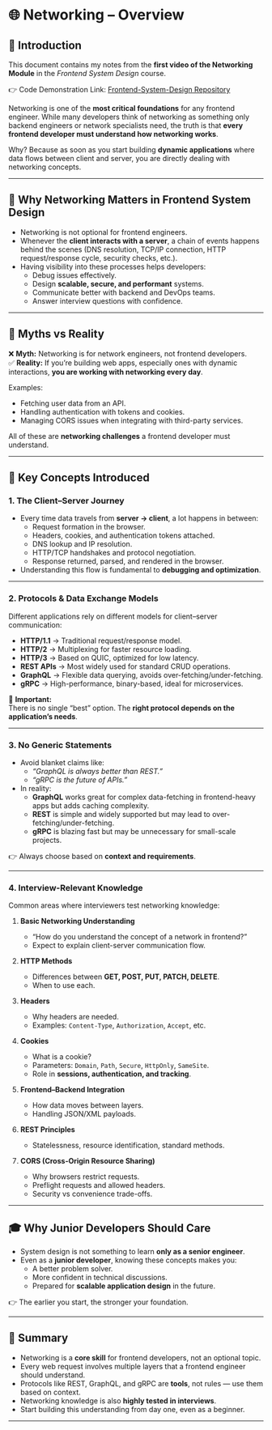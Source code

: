 
# 🌐 Networking – Overview 

## 📖 Introduction
This document contains my notes from the **first video of the Networking Module** in the *Frontend System Design* course.  

👉 Code Demonstration Link: [Frontend-System-Design Repository](https://github.com/akshadjaiswal/Frontend-System-Design)

Networking is one of the **most critical foundations** for any frontend engineer. While many developers think of networking as something only backend engineers or network specialists need, the truth is that **every frontend developer must understand how networking works**.  

Why? Because as soon as you start building **dynamic applications** where data flows between client and server, you are directly dealing with networking concepts.

---

## 🧩 Why Networking Matters in Frontend System Design
- Networking is not optional for frontend engineers.  
- Whenever the **client interacts with a server**, a chain of events happens behind the scenes (DNS resolution, TCP/IP connection, HTTP request/response cycle, security checks, etc.).  
- Having visibility into these processes helps developers:  
  - Debug issues effectively.  
  - Design **scalable, secure, and performant** systems.  
  - Communicate better with backend and DevOps teams.  
  - Answer interview questions with confidence.  

---

## 🚀 Myths vs Reality
❌ **Myth:** Networking is for network engineers, not frontend developers.  
✅ **Reality:** If you’re building web apps, especially ones with dynamic interactions, **you are working with networking every day**.  

Examples:
- Fetching user data from an API.  
- Handling authentication with tokens and cookies.  
- Managing CORS issues when integrating with third-party services.  

All of these are **networking challenges** a frontend developer must understand.

---

## 🔑 Key Concepts Introduced

### 1. The Client–Server Journey
- Every time data travels from **server → client**, a lot happens in between:
  - Request formation in the browser.  
  - Headers, cookies, and authentication tokens attached.  
  - DNS lookup and IP resolution.  
  - HTTP/TCP handshakes and protocol negotiation.  
  - Response returned, parsed, and rendered in the browser.  
- Understanding this flow is fundamental to **debugging and optimization**.

---

### 2. Protocols & Data Exchange Models
Different applications rely on different models for client–server communication:  

- **HTTP/1.1** → Traditional request/response model.  
- **HTTP/2** → Multiplexing for faster resource loading.  
- **HTTP/3** → Based on QUIC, optimized for low latency.  
- **REST APIs** → Most widely used for standard CRUD operations.  
- **GraphQL** → Flexible data querying, avoids over-fetching/under-fetching.  
- **gRPC** → High-performance, binary-based, ideal for microservices.  

📌 **Important:**  
There is no single “best” option. The **right protocol depends on the application’s needs**.  

---

### 3. No Generic Statements
- Avoid blanket claims like:  
  - *“GraphQL is always better than REST.”*  
  - *“gRPC is the future of APIs.”*  
- In reality:  
  - **GraphQL** works great for complex data-fetching in frontend-heavy apps but adds caching complexity.  
  - **REST** is simple and widely supported but may lead to over-fetching/under-fetching.  
  - **gRPC** is blazing fast but may be unnecessary for small-scale projects.  

👉 Always choose based on **context and requirements**.

---

### 4. Interview-Relevant Knowledge
Common areas where interviewers test networking knowledge:

1. **Basic Networking Understanding**  
   - “How do you understand the concept of a network in frontend?”  
   - Expect to explain client-server communication flow.  

2. **HTTP Methods**  
   - Differences between **GET, POST, PUT, PATCH, DELETE**.  
   - When to use each.  

3. **Headers**  
   - Why headers are needed.  
   - Examples: `Content-Type`, `Authorization`, `Accept`, etc.  

4. **Cookies**  
   - What is a cookie?  
   - Parameters: `Domain`, `Path`, `Secure`, `HttpOnly`, `SameSite`.  
   - Role in **sessions, authentication, and tracking**.  

5. **Frontend–Backend Integration**  
   - How data moves between layers.  
   - Handling JSON/XML payloads.  

6. **REST Principles**  
   - Statelessness, resource identification, standard methods.  

7. **CORS (Cross-Origin Resource Sharing)**  
   - Why browsers restrict requests.  
   - Preflight requests and allowed headers.  
   - Security vs convenience trade-offs.  

---

## 🎓 Why Junior Developers Should Care
- System design is not something to learn **only as a senior engineer**.  
- Even as a **junior developer**, knowing these concepts makes you:  
  - A better problem solver.  
  - More confident in technical discussions.  
  - Prepared for **scalable application design** in the future.  

👉 The earlier you start, the stronger your foundation.  

---

## 🏁 Summary
- Networking is a **core skill** for frontend developers, not an optional topic.  
- Every web request involves multiple layers that a frontend engineer should understand.  
- Protocols like REST, GraphQL, and gRPC are **tools**, not rules — use them based on context.  
- Networking knowledge is also **highly tested in interviews**.  
- Start building this understanding from day one, even as a beginner.  

---
